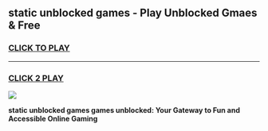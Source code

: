 
## static unblocked games - Play Unblocked Gmaes & Free
<h3>
<a href="https://premium.freeplayer.one?title=static_unblocked_games&ref=20F">CLICK TO PLAY</a></h3>
<hr>

<h3>
<a href="https://premium.freeplayer.one?title=static_unblocked_games&ref=20F">CLICK 2 PLAY</a>
  
</h3>

<a href="https://premium.freeplayer.one?title=static_unblocked_games&ref=20F/"><img src="https://clearcache.store/games.png"></a>


**static unblocked games games unblocked: Your Gateway to Fun and Accessible Online Gaming**
